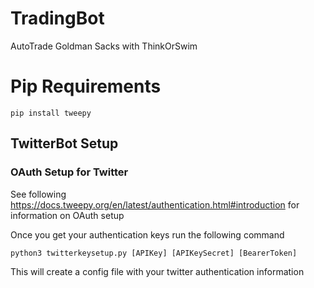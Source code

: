 # TradingBot
AutoTrade Goldman Sacks with ThinkOrSwim

# Pip Requirements
```
pip install tweepy

```
## TwitterBot Setup
### OAuth Setup for Twitter
See following https://docs.tweepy.org/en/latest/authentication.html#introduction for information on OAuth setup

Once you get your authentication keys run the following command
```
python3 twitterkeysetup.py [APIKey] [APIKeySecret] [BearerToken]
```
This will create a config file with your twitter authentication information